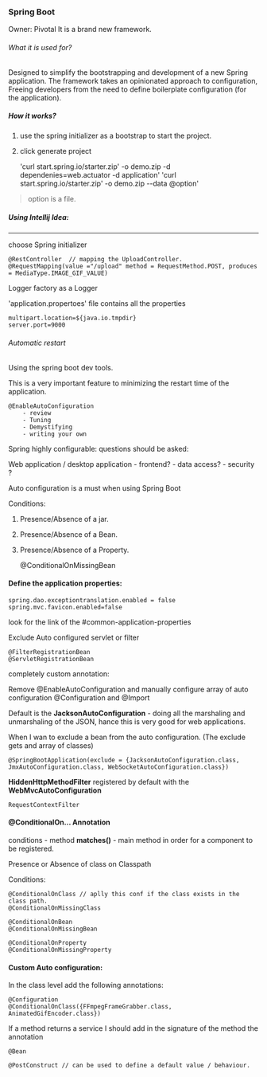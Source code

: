 ### Spring Boot 

Owner: Pivotal
It is a brand new framework.

###### What it is used for?
Designed to simplify the bootstrapping and development of a new Spring application.
The framework takes an opinionated approach to configuration, 
Freeing developers from the need to define boilerplate configuration (for the application).

##### How it works?
1) use the spring initializer as a bootstrap to start the project.
2) click generate project


     'curl start.spring.io/starter.zip' -o demo.zip -d dependenies=web.actuator -d application'
     'curl start.spring.io/starter.zip' -o demo.zip --data @option'

 > option is a file.


##### Using Intellij Idea:
--------------

choose Spring initializer

    @RestController  // mapping the UploadController.
    @RequestMapping(value ="/upload" method = RequestMethod.POST, produces = MediaType.IMAGE_GIF_VALUE)

Logger factory as a Logger

'application.propertoes' file contains all the properties
    
    multipart.location=${java.io.tmpdir}  
    server.port=9000

###### Automatic restart
Using the spring boot dev tools. 

This is a very important feature to minimizing the restart time of the application.
        
        
    @EnableAutoConfiguration
        - review 
        - Tuning
        - Demystifying
        - writing your own
        
Spring highly configurable:
questions should be asked:

Web application / desktop application
    - frontend?
    - data access?
    - security ?
    
    
Auto configuration is a must when using Spring Boot

Conditions:
1) Presence/Absence of a jar.
2) Presence/Absence of a Bean.
3) Presence/Absence of a Property.



    
      @ConditionalOnMissingBean
 
 
 
#### Define the application properties:

    spring.dao.exceptiontranslation.enabled = false
    spring.mvc.favicon.enabled=false

look for the link of the #common-application-properties

Exclude Auto configured servlet or filter

    @FilterRegistrationBean
    @ServletRegistrationBean

completely custom annotation:

Remove @EnableAutoConfiguration and manually configure array of auto configuration @Configuration and @Import


Default is the **JacksonAutoConfiguration**  - doing all the marshaling and unmarshaling of the JSON, hance this is very good for web applications.

When I wan to exclude a bean from the auto configuration. (The exclude gets and array of classes)

    @SpringBootApplication(exclude = {JacksonAutoConfiguration.class, JmxAutoConfiguration.class, WebSocketAutoConfiguration.class})
    

 **HiddenHttpMethodFilter** registered by default with the **WebMvcAutoConfiguration**
    
    RequestContextFilter
    
    
#### @ConditionalOn... Annotation

conditions - method **matches()** - main method in order for a component to be registered.

Presence or Absence of class on Classpath

Conditions:
  
    @ConditionalOnClass // aplly this conf if the class exists in the class path.
    @ConditionalOnMissingClass
        
    @ConditionalOnBean
    @ConditionalOnMissingBean

    @ConditionalOnProperty
    @ConditionalOnMissingProperty
    
    
#### Custom Auto configuration:

In the class level add the following annotations:

    @Configuration
    @ConditionalOnClass({FFmpegFrameGrabber.class, AnimatedGifEncoder.class})

If a method returns a service I should add in the signature of the method the annotation 

    @Bean
   
    @PostConstruct // can be used to define a default value / behaviour.


     
